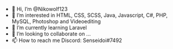 - 👋 Hi, I’m @Nikowolf123
- 👀 I’m interested in HTML, CSS, SCSS, Java, Javascript, C#, PHP, MySQL, Photoshop and Videoediting
- 🌱 I’m currently learning Laravel
- 💞️ I’m looking to collaborate on ...
- 📫 How to reach me Discord: Senseidoi#7492

<!---
Nikowolf123/Nikowolf123 is a ✨ special ✨ repository because its `README.md` (this file) appears on your GitHub profile.
You can click the Preview link to take a look at your changes.
--->
